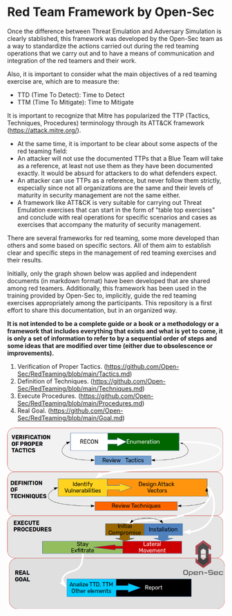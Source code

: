 # Red Team Framework by Open-Sec

Once the difference between Threat Emulation and Adversary Simulation is clearly stablished, this framework was developed by the Open-Sec team as a way to standardize the actions carried out during the red teaming operations that we carry out and to have a means of communication and integration of the red teamers and their work.

Also, it is important to consider what the main objectives of a red teaming exercise are, which are to measure the:
- TTD (Time To Detect): Time to Detect
- TTM (Time To Mitigate): Time to Mitigate

It is important to recognize that Mitre has popularized the TTP (Tactics, Techniques, Procedures) terminology through its ATT&CK framework (https://attack.mitre.org/).
- At the same time, it is important to be clear about some aspects of the red teaming field:
- An attacker will not use the documented TTPs that a Blue Team will take as a reference, at least not use them as they have been documented exactly. It would be absurd for attackers to do what defenders expect.
- An attacker can use TTPs as a reference, but never follow them strictly, especially since not all organizations are the same and their levels of maturity in security management are not the same either.
- A framework like ATT&CK is very suitable for carrying out Threat Emulation exercises that can start in the form of "table top exercises" and conclude with real operations for specific scenarios and cases as exercises that accompany the maturity of security management.

There are several frameworks for red teaming, some more developed than others and some based on specific sectors. All of them aim to establish clear and specific steps in the management of red teaming exercises and their results.

Initially, only the graph shown below was applied and independent documents (in markdown format) have been developed that are shared among red teamers.
Additionally, this framework has been used in the training provided by Open-Sec to, implicitly, guide the red teaming exercises appropriately among the participants. This repository is a first effort to share this documentation, but in an organized way.

**It is not intended to be a complete guide or a book or a methodology or a framework that includes everything that exists and what is yet to come, it is only a set of information to refer to by a sequential order of steps and some ideas that are modified over time (either due to obsolescence or improvements).**

1. Verification of Proper Tactics. (https://github.com/Open-Sec/RedTeaming/blob/main/Tactics.md)
2. Definition of Techniques. (https://github.com/Open-Sec/RedTeaming/blob/main/Techniques.md)
3. Execute Procedures. (https://github.com/Open-Sec/RedTeaming/blob/main/Procedures.md)
4. Real Goal. (https://github.com/Open-Sec/RedTeaming/blob/main/Goal.md)


![Red Teaming Framework by Open-Sec](https://github.com/Open-Sec/RedTeaming/blob/main/redteaming-framework-2.png)
